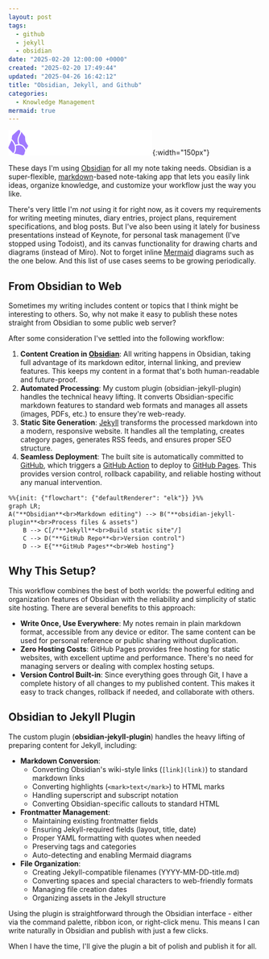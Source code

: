 ```yaml
---
layout: post
tags:
  - github
  - jekyll
  - obsidian
date: "2025-02-20 12:00:00 +0000"
created: "2025-02-20 17:49:44"
updated: "2025-04-26 16:42:12"
title: "Obsidian, Jekyll, and Github"
categories:
  - Knowledge Management
mermaid: true
---
```


<!--
This file was automatically converted by Jekyll Publisher for Obsidian.
https://github.com/jsade/obsidian-jekyll-plugin

Version: 1.0.1
Conversion date: 2025-04-26 14:00:09 +0000
-->


![](../assets/img/obsidian/obsidian-logo-text-white-purple.svg){:width="150px"}

These days I'm using [Obsidian](https://obsidian.md) for all my note taking needs. Obsidian is a super-flexible, [markdown](https://www.markdownguide.org/)-based note-taking app that lets you easily link ideas, organize knowledge, and customize your workflow just the way you like.

There's very little I'm _not_ using it for right now, as it covers my requirements for writing meeting minutes, diary entries, project plans, requirement specifications, and blog posts. But I've also been using it lately for business presentations instead of Keynote, for personal task management (I've stopped using Todoist), and its canvas functionality for drawing charts and diagrams (instead of Miro). Not to forget inline [Mermaid](https://mermaidjs.org) diagrams such as the one below. And this list of use cases seems to be growing periodically.

## From Obsidian to Web

Sometimes my writing includes content or topics that I think might be interesting to others. So, why not make it easy to publish these notes straight from Obsidian to some public web server?

After some consideration I've settled into the following workflow:

1. **Content Creation in [Obsidian](https://obsidian.md)**: All writing happens in Obsidian, taking full advantage of its markdown editor, internal linking, and preview features. This keeps my content in a format that's both human-readable and future-proof.
2. **Automated Processing**: My custom plugin (obsidian-jekyll-plugin) handles the technical heavy lifting. It converts Obsidian-specific markdown features to standard web formats and manages all assets (images, PDFs, etc.) to ensure they're web-ready.
3. **Static Site Generation**: [Jekyll](https://jekyllrb.com) transforms the processed markdown into a modern, responsive website. It handles all the templating, creates category pages, generates RSS feeds, and ensures proper SEO structure.
4. **Seamless Deployment**: The built site is automatically committed to [GitHub](https://github.com), which triggers a [GitHub Action](https://github.com/features/actions) to deploy to [GitHub Pages](https://pages.github.com/). This provides version control, rollback capability, and reliable hosting without any manual intervention.

```mermaid
%%{init: {"flowchart": {"defaultRenderer": "elk"}} }%%
graph LR;
A("**Obsidian**<br>Markdown editing") --> B("**obsidian-jekyll-plugin**<br>Process files & assets")
    B --> C[/"**Jekyll**<br>Build static site"/]
    C --> D("**GitHub Repo**<br>Version control")
    D --> E{"**GitHub Pages**<br>Web hosting"}
```

## Why This Setup?

This workflow combines the best of both worlds: the powerful editing and organization features of Obsidian with the reliability and simplicity of static site hosting. There are several benefits to this approach:

- **Write Once, Use Everywhere**: My notes remain in plain markdown format, accessible from any device or editor. The same content can be used for personal reference or public sharing without duplication.
- **Zero Hosting Costs**: GitHub Pages provides free hosting for static websites, with excellent uptime and performance. There's no need for managing servers or dealing with complex hosting setups.
- **Version Control Built-in**: Since everything goes through Git, I have a complete history of all changes to my published content. This makes it easy to track changes, rollback if needed, and collaborate with others.

## Obsidian to Jekyll Plugin

The custom plugin (**obsidian-jekyll-plugin**) handles the heavy lifting of preparing content for Jekyll, including:

- **Markdown Conversion**:
	- Converting Obsidian's wiki-style links (`[link](link)`) to standard markdown links
	- Converting highlights (`<mark>text</mark>`) to HTML marks
	- Handling superscript and subscript notation
	- Converting Obsidian-specific callouts to standard HTML
- **Frontmatter Management**:
	- Maintaining existing frontmatter fields
	- Ensuring Jekyll-required fields (layout, title, date)
	- Proper YAML formatting with quotes when needed
	- Preserving tags and categories
	- Auto-detecting and enabling Mermaid diagrams
- **File Organization**:
	- Creating Jekyll-compatible filenames (YYYY-MM-DD-title.md)
	- Converting spaces and special characters to web-friendly formats
	- Managing file creation dates
	- Organizing assets in the Jekyll structure

Using the plugin is straightforward through the Obsidian interface - either via the command palette, ribbon icon, or right-click menu. This means I can write naturally in Obsidian and publish with just a few clicks.

When I have the time, I'll give the plugin a bit of polish and publish it for all.
